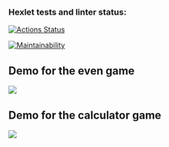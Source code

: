 ### Hexlet tests and linter status:
[![Actions Status](https://github.com/Troshchk/python-project-49/workflows/hexlet-check/badge.svg)](https://github.com/Troshchk/python-project-49/actions)

[![Maintainability](https://api.codeclimate.com/v1/badges/1a8a5cc49468f0df2bbe/maintainability)](https://codeclimate.com/github/Troshchk/python-project-49/maintainability)

## Demo for the even game
<a href="https://asciinema.org/a/EUmWY7uViEVtzRCa2LROWAkaw" target="_blank"><img src="https://asciinema.org/a/EUmWY7uViEVtzRCa2LROWAkaw.svg" /></a>

## Demo for the calculator game
<a href="https://asciinema.org/a/OS8eBJN0xvobozmUYERSYKZAV" target="_blank"><img src="https://asciinema.org/a/OS8eBJN0xvobozmUYERSYKZAV.svg" /></a>